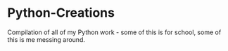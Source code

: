 # Python-Creations
Compilation of all of my Python work - some of this is for school, some of this is me messing around. 
